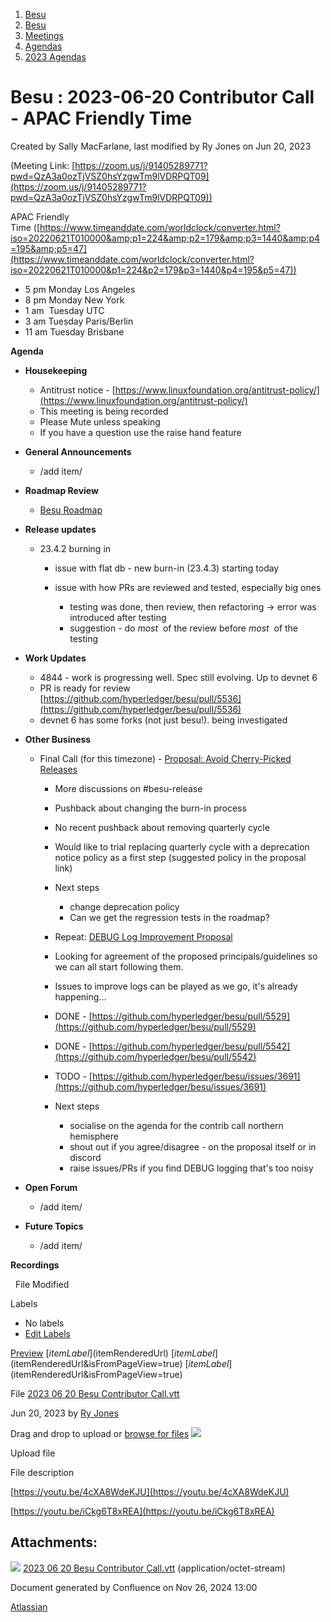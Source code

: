 1. [Besu](index.html)
2. [Besu](Besu_22151173.html)
3. [Meetings](Meetings_22153838.html)
4. [Agendas](Agendas_22153868.html)
5. [2023 Agendas](2023-Agendas_22155942.html)

# Besu : 2023-06-20 Contributor Call - APAC Friendly Time

Created by Sally MacFarlane, last modified by Ry Jones on Jun 20, 2023

(Meeting Link: ⁨[https://zoom.us/j/91405289771?pwd=QzA3a0ozTjVSZ0hsYzgwTm9lVDRPQT09](https://zoom.us/j/91405289771?pwd=QzA3a0ozTjVSZ0hsYzgwTm9lVDRPQT09))

APAC Friendly Time ([https://www.timeanddate.com/worldclock/converter.html?iso=20220621T010000&amp;p1=224&amp;p2=179&amp;p3=1440&amp;p4=195&amp;p5=47](https://www.timeanddate.com/worldclock/converter.html?iso=20220621T010000&p1=224&p2=179&p3=1440&p4=195&p5=47))

- 5 pm Monday Los Angeles
- 8 pm Monday New York
- 1 am  Tuesday UTC
- 3 am Tuesday Paris/Berlin
- 11 am Tuesday Brisbane

**Agenda**

- **Housekeeping**
  
  - Antitrust notice - [https://www.linuxfoundation.org/antitrust-policy/](https://www.linuxfoundation.org/antitrust-policy/)
  - This meeting is being recorded
  - Please Mute unless speaking
  - If you have a question use the raise hand feature
- **General Announcements**
  
  - /add item/
- **Roadmap Review** 
  
  - [Besu Roadmap](https://lf-hyperledger.atlassian.net/wiki/display/BESU/Roadmap)
- **Release updates**
  
  - 23.4.2 burning in
    
    - issue with flat db - new burn-in (23.4.3) starting today
    - issue with how PRs are reviewed and tested, especially big ones
      
      - testing was done, then review, then refactoring → error was introduced after testing
      - suggestion - do *most*  of the review before *most*  of the testing
- **Work Updates**
  
  - 4844 - work is progressing well. Spec still evolving. Up to devnet 6
  - PR is ready for review [https://github.com/hyperledger/besu/pull/5536](https://github.com/hyperledger/besu/pull/5536)
  - devnet 6 has some forks (not just besu!). being investigated
- **Other Business**
  
  - Final Call (for this timezone) - [Proposal: Avoid Cherry-Picked Releases](https://lf-hyperledger.atlassian.net/wiki/display/BESU/Proposal%3A+Avoid+Cherry+Picked+Releases)
    
    - More discussions on #besu-release
    - Pushback about changing the burn-in process
    - No recent pushback about removing quarterly cycle
    - Would like to trial replacing quarterly cycle with a deprecation notice policy as a first step (suggested policy in the proposal link)
    - Next steps
      
      - change deprecation policy
      - Can we get the regression tests in the roadmap?
    - Repeat: [DEBUG Log Improvement Proposal](https://lf-hyperledger.atlassian.net/wiki/display/BESU/DEBUG+Log+Improvement+Proposal)
    - Looking for agreement of the proposed principals/guidelines so we can all start following them.
    - Issues to improve logs can be played as we go, it's already happening...
    - DONE - [https://github.com/hyperledger/besu/pull/5529](https://github.com/hyperledger/besu/pull/5529)
    - DONE - [https://github.com/hyperledger/besu/pull/5542](https://github.com/hyperledger/besu/pull/5542)
    - TODO - [https://github.com/hyperledger/besu/issues/3691](https://github.com/hyperledger/besu/issues/3691)
    - Next steps
      
      - socialise on the agenda for the contrib call northern hemisphere
      - shout out if you agree/disagree - on the proposal itself or in discord
      - raise issues/PRs if you find DEBUG logging that's too noisy
- **Open Forum**
  
  - /add item/
- **Future Topics**
  
  - /add item/

**Recordings**

  File Modified

Labels

- No labels
- [Edit Labels](# "Edit Labels")

[Preview]() [$itemLabel]($itemRenderedUrl) [$itemLabel]($itemRenderedUrl&isFromPageView=true) [$itemLabel]($itemRenderedUrl&isFromPageView=true)

File [2023 06 20 Besu Contributor Call.vtt](attachments/22156248/22156261.vtt "Download")

Jun 20, 2023 by [Ry Jones](/wiki/people/557058:078cecfc-fb17-4d9a-8759-b5b74efa6850)

Drag and drop to upload or [browse for files]() ![](images/icons/wait.gif)

Upload file

File description

[https://youtu.be/4cXA8WdeKJU](https://youtu.be/4cXA8WdeKJU)

[https://youtu.be/iCkg6T8xREA](https://youtu.be/iCkg6T8xREA)

## Attachments:

![](images/icons/bullet_blue.gif) [2023 06 20 Besu Contributor Call.vtt](attachments/22156248/22156261.vtt) (application/octet-stream)

Document generated by Confluence on Nov 26, 2024 13:00

[Atlassian](http://www.atlassian.com/)
